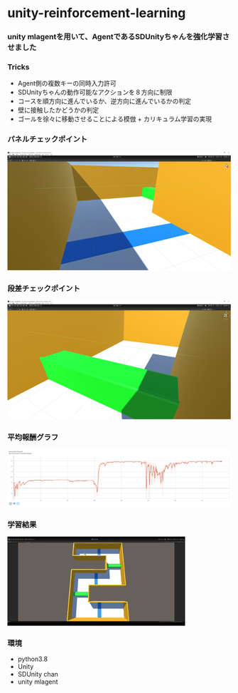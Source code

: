 # unity-reinforcement-learning
### unity mlagentを用いて、AgentであるSDUnityちゃんを強化学習させました
### Tricks
- Agent側の複数キーの同時入力許可
- SDUnityちゃんの動作可能なアクションを８方向に制限
- コースを順方向に進んでいるか、逆方向に進んでいるかの判定
- 壁に接触したかどうかの判定
- ゴールを徐々に移動させることによる模倣 + カリキュラム学習の実現

### パネルチェックポイント
![demo](./media/panel.png)

### 段差チェックポイント
![demo](./media/step.png)

### 平均報酬グラフ
![demo](./media/graph.png)

### 学習結果
![demo](./media/mlagents.gif)

### 環境
- python3.8
- Unity
- SDUnity chan
- unity mlagent
